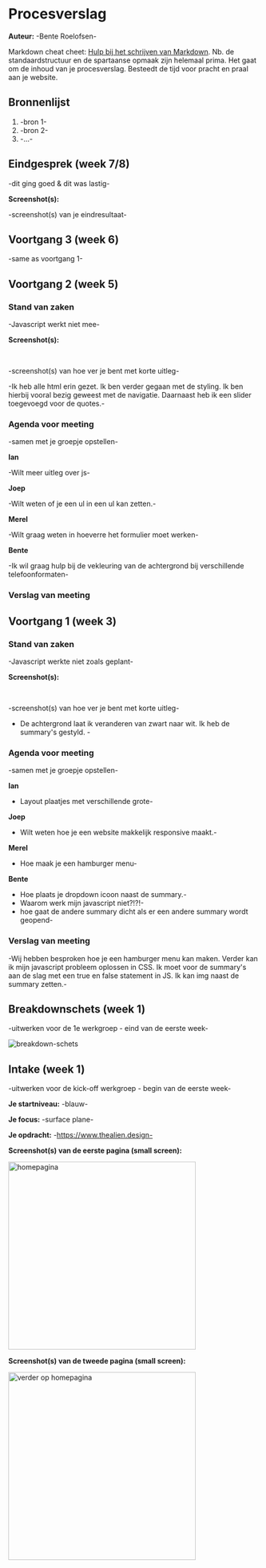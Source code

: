 # Procesverslag
**Auteur:** -Bente Roelofsen-

Markdown cheat cheet: [Hulp bij het schrijven van Markdown](https://github.com/adam-p/markdown-here/wiki/Markdown-Cheatsheet). Nb. de standaardstructuur en de spartaanse opmaak zijn helemaal prima. Het gaat om de inhoud van je procesverslag. Besteedt de tijd voor pracht en praal aan je website.



## Bronnenlijst
1. -bron 1-
2. -bron 2-
3. -...-



## Eindgesprek (week 7/8)

-dit ging goed & dit was lastig-

**Screenshot(s):**

-screenshot(s) van je eindresultaat-



## Voortgang 3 (week 6)

-same as voortgang 1-



## Voortgang 2 (week 5)

### Stand van zaken

-Javascript werkt niet mee-

**Screenshot(s):**

<img src="images/v2-eerste.png" alt="">
<img src="images/v2-tweede.png" alt="">
<img src="images/v2-derde.png" alt="">



-screenshot(s) van hoe ver je bent met korte uitleg-

-Ik heb alle html erin gezet. Ik ben verder gegaan met de styling. Ik ben hierbij vooral bezig geweest met de navigatie. Daarnaast heb ik een slider toegevoegd voor de quotes.-

### Agenda voor meeting

-samen met je groepje opstellen-

**Ian**

-Wilt meer uitleg over js-

**Joep**

-Wilt weten of je een ul in een ul kan zetten.-

**Merel**

-Wilt graag weten in hoeverre het formulier moet werken-

**Bente**

-Ik wil graag hulp bij de vekleuring van de achtergrond bij verschillende telefoonformaten- 

### Verslag van meeting



## Voortgang 1 (week 3)

### Stand van zaken

-Javascript werkte niet zoals geplant-

**Screenshot(s):**

<img src="images/eerste.png" alt="">
<img src="images/tweede.png" alt="">
<img src="images/derde.png" alt="">



-screenshot(s) van hoe ver je bent met korte uitleg-
- De achtergrond laat ik veranderen van zwart naar wit. Ik heb de summary's gestyld. -

### Agenda voor meeting

-samen met je groepje opstellen-

**Ian**

- Layout plaatjes met verschillende grote-

**Joep**

- Wilt weten hoe je een website makkelijk responsive maakt.-

**Merel**

- Hoe maak je een hamburger menu-

**Bente**

- Hoe plaats je dropdown icoon naast de summary.-
- Waarom werk mijn javascript niet?!?!-
- hoe gaat de andere summary dicht als er een andere summary wordt geopend-

### Verslag van meeting

-Wij hebben besproken hoe je een hamburger menu kan maken. Verder kan ik mijn javascript probleem oplossen in CSS. Ik moet voor de summary's aan de slag met een true en false statement in JS. Ik kan img naast de summary zetten.-



## Breakdownschets (week 1)

-uitwerken voor de 1e werkgroep - eind van de eerste week-

<img src="images/Breakdown-schets.jpg" alt="breakdown-schets">


## Intake (week 1)
-uitwerken voor de kick-off werkgroep - begin van de eerste week-

**Je startniveau:** -blauw-

**Je focus:** -surface plane-

**Je opdracht:** -https://www.thealien.design-

**Screenshot(s) van de eerste pagina (small screen):**

<img src="images/foto1.png" width="375px" alt="homepagina">

**Screenshot(s) van de tweede pagina (small screen):**

<img src="images/foto2.png" width="375px" alt="verder op homepagina">

